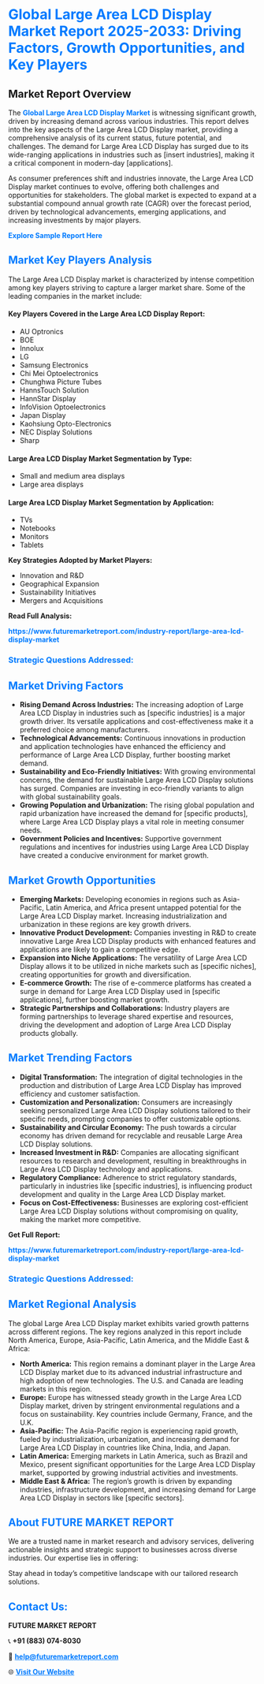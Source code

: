 <h1 style="color: #007BFF;">Global Large Area LCD Display Market Report 2025-2033: Driving Factors, Growth Opportunities, and Key Players</h1>

<section id="overview">
<h2>Market Report Overview</h2>
<p>The <a href="https://www.futuremarketreport.com/industry-report/large-area-lcd-display-market" style="color: #007BFF; text-decoration: none;"><strong>Global Large Area LCD Display Market</strong></a> is witnessing significant growth, driven by increasing demand across various industries. This report delves into the key aspects of the Large Area LCD Display market, providing a comprehensive analysis of its current status, future potential, and challenges. The demand for Large Area LCD Display has surged due to its wide-ranging applications in industries such as [insert industries], making it a critical component in modern-day [applications].</p>
<p>As consumer preferences shift and industries innovate, the Large Area LCD Display market continues to evolve, offering both challenges and opportunities for stakeholders. The global market is expected to expand at a substantial compound annual growth rate (CAGR) over the forecast period, driven by technological advancements, emerging applications, and increasing investments by major players.</p>
</section>

<section id="overview">
<p><a href="https://www.futuremarketreport.com/request-sample/reportId=63518" style="color: #007BFF; text-decoration: none;"><strong>Explore Sample Report Here</strong></a></p>
</section>

<section id="key-players">
<h2 style="color: #007BFF;">Market Key Players Analysis</h2>
<p>The Large Area LCD Display market is characterized by intense competition among key players striving to capture a larger market share. Some of the leading companies in the market include:</p>
<h4>Key Players Covered in the Large Area LCD Display Report:</h4>
<ul><li>AU Optronics</li><li>BOE</li><li>Innolux</li><li>LG</li><li>Samsung Electronics</li><li>Chi Mei Optoelectronics</li><li>Chunghwa Picture Tubes</li><li>HannsTouch Solution</li><li>HannStar Display</li><li>InfoVision Optoelectronics</li><li>Japan Display</li><li>Kaohsiung Opto-Electronics</li><li>NEC Display Solutions</li><li>Sharp</li></ul>
<h4>Large Area LCD Display Market Segmentation by Type:</h4>
<ul><li>Small and medium area displays</li><li>Large area displays</li></ul>

<h4>Large Area LCD Display Market Segmentation by Application:</h4>
<ul><li>TVs</li><li>Notebooks</li><li>Monitors</li><li>Tablets</li></ul>
<p><strong>Key Strategies Adopted by Market Players:</strong></p>
<ul>
<li>Innovation and R&D</li>
<li>Geographical Expansion</li>
<li>Sustainability Initiatives</li>
<li>Mergers and Acquisitions</li>
</ul>
</section>

<section>
<p><strong>Read Full Analysis: </strong></p><a href="https://www.futuremarketreport.com/industry-report/large-area-lcd-display-market" style="color: #007BFF; text-decoration: none;"><strong>https://www.futuremarketreport.com/industry-report/large-area-lcd-display-market</strong></a>
<h3 style="color: #007BFF;">Strategic Questions Addressed:</h3>
</section>

<section id="driving-factors">
<h2 style="color: #007BFF;">Market Driving Factors</h2>
<ul>
<li><strong>Rising Demand Across Industries:</strong> The increasing adoption of Large Area LCD Display in industries such as [specific industries] is a major growth driver. Its versatile applications and cost-effectiveness make it a preferred choice among manufacturers.</li>
<li><strong>Technological Advancements:</strong> Continuous innovations in production and application technologies have enhanced the efficiency and performance of Large Area LCD Display, further boosting market demand.</li>
<li><strong>Sustainability and Eco-Friendly Initiatives:</strong> With growing environmental concerns, the demand for sustainable Large Area LCD Display solutions has surged. Companies are investing in eco-friendly variants to align with global sustainability goals.</li>
<li><strong>Growing Population and Urbanization:</strong> The rising global population and rapid urbanization have increased the demand for [specific products], where Large Area LCD Display plays a vital role in meeting consumer needs.</li>
<li><strong>Government Policies and Incentives:</strong> Supportive government regulations and incentives for industries using Large Area LCD Display have created a conducive environment for market growth.</li>
</ul>
</section>

<section id="growth-opportunities">
<h2 style="color: #007BFF;">Market Growth Opportunities</h2>
<ul>
<li><strong>Emerging Markets:</strong> Developing economies in regions such as Asia-Pacific, Latin America, and Africa present untapped potential for the Large Area LCD Display market. Increasing industrialization and urbanization in these regions are key growth drivers.</li>
<li><strong>Innovative Product Development:</strong> Companies investing in R&D to create innovative Large Area LCD Display products with enhanced features and applications are likely to gain a competitive edge.</li>
<li><strong>Expansion into Niche Applications:</strong> The versatility of Large Area LCD Display allows it to be utilized in niche markets such as [specific niches], creating opportunities for growth and diversification.</li>
<li><strong>E-commerce Growth:</strong> The rise of e-commerce platforms has created a surge in demand for Large Area LCD Display used in [specific applications], further boosting market growth.</li>
<li><strong>Strategic Partnerships and Collaborations:</strong> Industry players are forming partnerships to leverage shared expertise and resources, driving the development and adoption of Large Area LCD Display products globally.</li>
</ul>
</section>

<section id="trending-factors">
<h2 style="color: #007BFF;">Market Trending Factors</h2>
<ul>
<li><strong>Digital Transformation:</strong> The integration of digital technologies in the production and distribution of Large Area LCD Display has improved efficiency and customer satisfaction.</li>
<li><strong>Customization and Personalization:</strong> Consumers are increasingly seeking personalized Large Area LCD Display solutions tailored to their specific needs, prompting companies to offer customizable options.</li>
<li><strong>Sustainability and Circular Economy:</strong> The push towards a circular economy has driven demand for recyclable and reusable Large Area LCD Display solutions.</li>
<li><strong>Increased Investment in R&D:</strong> Companies are allocating significant resources to research and development, resulting in breakthroughs in Large Area LCD Display technology and applications.</li>
<li><strong>Regulatory Compliance:</strong> Adherence to strict regulatory standards, particularly in industries like [specific industries], is influencing product development and quality in the Large Area LCD Display market.</li>
<li><strong>Focus on Cost-Effectiveness:</strong> Businesses are exploring cost-efficient Large Area LCD Display solutions without compromising on quality, making the market more competitive.</li>
</ul>
</section>

<section>
<p><strong>Get Full Report: </strong></p><a href="https://www.futuremarketreport.com/industry-report/large-area-lcd-display-market" style="color: #007BFF; text-decoration: none;"><strong>https://www.futuremarketreport.com/industry-report/large-area-lcd-display-market</strong></a>
<h3 style="color: #007BFF;">Strategic Questions Addressed:</h3>
</section>


<section id="regional-analysis">
<h2 style="color: #007BFF;">Market Regional Analysis</h2>
<p>The global Large Area LCD Display market exhibits varied growth patterns across different regions. The key regions analyzed in this report include North America, Europe, Asia-Pacific, Latin America, and the Middle East & Africa:</p>
<ul>
<li><strong>North America:</strong> This region remains a dominant player in the Large Area LCD Display market due to its advanced industrial infrastructure and high adoption of new technologies. The U.S. and Canada are leading markets in this region.</li>
<li><strong>Europe:</strong> Europe has witnessed steady growth in the Large Area LCD Display market, driven by stringent environmental regulations and a focus on sustainability. Key countries include Germany, France, and the U.K.</li>
<li><strong>Asia-Pacific:</strong> The Asia-Pacific region is experiencing rapid growth, fueled by industrialization, urbanization, and increasing demand for Large Area LCD Display in countries like China, India, and Japan.</li>
<li><strong>Latin America:</strong> Emerging markets in Latin America, such as Brazil and Mexico, present significant opportunities for the Large Area LCD Display market, supported by growing industrial activities and investments.</li>
<li><strong>Middle East & Africa:</strong> The region’s growth is driven by expanding industries, infrastructure development, and increasing demand for Large Area LCD Display in sectors like [specific sectors].</li>
</ul>
</section>

<footer>
<h2 style="color: #007BFF;">About FUTURE MARKET REPORT</h2>
<p>We are a trusted name in market research and advisory services, delivering actionable insights and strategic support to businesses across diverse industries. Our expertise lies in offering:</p>

<p>Stay ahead in today’s competitive landscape with our tailored research solutions.</p>

<h2 style="color: #007BFF;">Contact Us:</h2>
<p><strong>FUTURE MARKET REPORT</strong></p>
<p>📞 <strong>+91 (883) 074-8030</strong></p>
<p>📧 <strong><a href="mailto:help@futuremarketreport.com" style="color: #007BFF;">help@futuremarketreport.com</a></strong></p>
<p>🌐 <strong><a href="https://www.futuremarketreport.com/" style="color: #007BFF;">Visit Our Website</a></strong></p>
</footer>